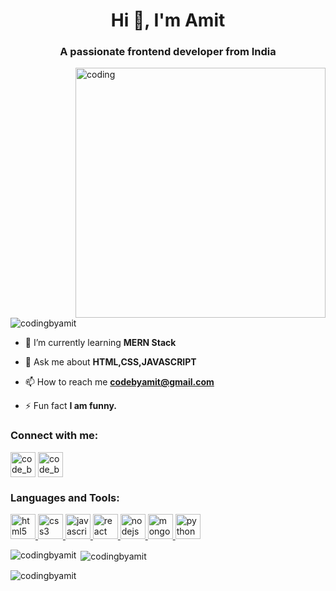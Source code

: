 <h1 align="center">Hi 👋, I'm Amit</h1>
<h3 align="center">A passionate frontend developer from India</h3>
<img align="right" width="400" src="https://i.giphy.com/media/qgQUggAC3Pfv687qPC/giphy.webp" alt="coding">

<p align="left"> <img src="https://komarev.com/ghpvc/?username=codingbyamit&label=Profile%20views&color=0e75b6&style=flat" alt="codingbyamit" /> </p>

- 🌱 I’m currently learning **MERN Stack**

- 💬 Ask me about **HTML,CSS,JAVASCRIPT**

- 📫 How to reach me **codebyamit@gmail.com**

- ⚡ Fun fact **I am funny.**

<h3 align="left">Connect with me:</h3>
<p align="left">
<a href="https://instagram.com/code_by_amit" target="blank"><img align="center" src="https://cdn.icon-icons.com/icons2/836/PNG/512/Instagram_icon-icons.com_66804.png" alt="code_by_amit" height="40" width="40" /></a>
<a href="https://www.linkedin.com/in/amit-kumar-887200271/" target="blank"><img align="center" src="https://img.icons8.com/?size=512&id=13930&format=png" alt="code_by_amit" height="40" width="40" /></a>

<h3 align="left">Languages and Tools:</h3>

<p align="left"> <a href="https://www.w3.org/html/" target="_blank" rel="noreferrer"> <img src="https://cdn-icons-png.flaticon.com/128/888/888859.png" alt="html5" width="40" height="40"/> </a> 
<a href="https://www.w3schools.com/css/" target="_blank" rel="noreferrer"> <img src="https://cdn-icons-png.flaticon.com/128/888/888847.png" alt="css3" width="40" height="40"/> </a>  
<a href="https://developer.mozilla.org/en-US/docs/Web/JavaScript" target="_blank" rel="noreferrer"> <img src="https://cdn-icons-png.flaticon.com/128/5968/5968292.png" alt="javascript" width="40" height="40"/> </a> 
<a href="https://reactjs.org/" target="_blank" rel="noreferrer"> <img src="https://cdn-icons-png.flaticon.com/128/3334/3334886.png" alt="react" width="40" height="40"/> </a>
<a href="https://nodejs.org" target="_blank" rel="noreferrer"> <img src="https://cdn-icons-png.flaticon.com/128/5968/5968322.png" alt="nodejs" width="40" height="40"/> </a> 
<a href="https://www.mongodb.com/" target="_blank" rel="noreferrer"> <img src="https://cdn-icons-png.flaticon.com/128/148/148825.png" alt="mongodb" width="40" height="40"/> </a>  
<a href="https://www.python.org" target="_blank" rel="noreferrer"> <img src="https://cdn-icons-png.flaticon.com/128/5968/5968350.png" alt="python" width="40" height="40"/> </a></p>

<p><img align="left" src="https://github-readme-stats.vercel.app/api/top-langs?username=codingbyamit&show_icons=true&locale=en&layout=compact" alt="codingbyamit" /></p>

<p>&nbsp;<img align="center" src="https://github-readme-stats.vercel.app/api?username=codingbyamit&show_icons=true&locale=en" alt="codingbyamit" /></p>

<p><img align="center" src="https://github-readme-streak-stats.herokuapp.com/?user=codingbyamit&" alt="codingbyamit" /></p>
